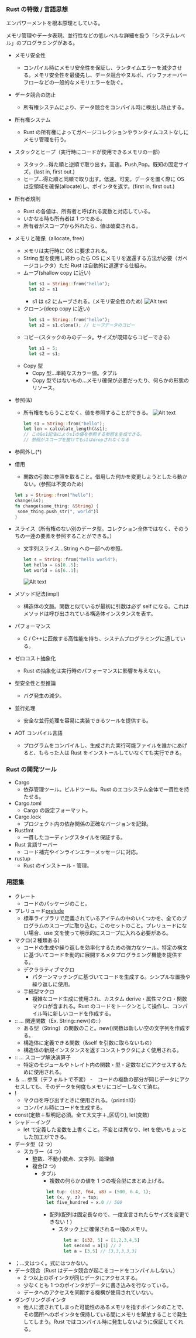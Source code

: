 ### Rust の特徴 / 言語思想

エンパワーメントを根本原理としている。

メモリ管理やデータ表現、並行性などの低レベルな詳細を扱う「システムレベル」のプログラミングがある。

- メモリ安全性
  - コンパイル時にメモリ安全性を保証し、ランタイムエラーを減少させる。メモリ安全性を最優先し、データ競合やヌルポ、バッファオーバーフローなどの一般的なメモリエラーを防ぐ。
- データ競合の防止
  - 所有権システムにより、データ競合をコンパイル時に検出し防止する。
- 所有権システム
  - Rust の所有権によってガベージコレクションやランタイムコストなしにメモリ管理を行う。
- スタックとヒープ（実行時にコードが使用できるメモリの一部）
  - スタック...得た順と逆順で取り出す。高速。Push,Pop。既知の固定サイズ。(last in, first out.)
  - ヒープ...得た順と同順で取り出す。低速。可変。データを置く際に OS は空領域を確保(allocate)し、ポインタを返す。(first in, first out.)
- 所有者規則
  - Rust の各値は、所有者と呼ばれる変数と対応している。
  - いかなる時も所有者は 1 つである。
  - 所有者がスコープから外れたら、値は破棄される。
- メモリと確保（allocate, free）
  - メモリは実行時に OS に要求される。
  - String 型を使用し終わったら OS にメモリを返還する方法が必要（ガベージコレクタ）ただ Rust は自動的に返還する仕組み。
  - ムーブ(shallow copy に近い)
    ```rust
      let s1 = String::from("hello");
      let s2 = s1
    ```
    - s1 は s2 にムーブされる。(メモリ安全性のため)
      ![Alt text](<images/Screen Shot 2023-12-25 at 9.45.16 AM.png>)
  - クローン(deep copy に近い)
    ```rust
      let s1 = String::from("hello");
      let s2 = s1.clone(); // ヒープデータのコピー
    ```
  - コピー(スタックのみのデータ。サイズが既知ならコピーできる)
    ```rust
      let s1 = 5;
      let s2 = s1;
    ```
  - Copy 型
    - Copy 型...単純なスカラー値。タプル
    - Copy 型ではないもの...メモリ確保が必要だったり、何らかの形態のリソース。
- 参照(&)
  - 所有権をもらうことなく、値を参照することができる。
    ![Alt text](<images/Screen Shot 2023-12-25 at 1.08.22 PM.png>)
    ```rust
    let s1 = String::from("hello");
    let len = calculate_length(&s1);
    // この&s1記法によりs1の値を参照する参照を生成できる。
    // 参照がスコープを抜けてもs1はdropされなくなる
    ```
- 参照外し(\*)
- 借用

  - 関数の引数に参照を取ること。借用した何かを変更しようとしたら動かない。(参照は不変のため)

  ```rust
  let s = String::from("hello");
  change(&s);
  fn change(some_thing: &String) {
   some_thing.push_str(", world")l
  }
  ```

- スライス（所有権のない別のデータ型。コレクション全体ではなく、そのうちの一連の要素を参照することができる。）
  - 文字列スライス...String への一部への参照。
    ```rust
    let s = String::from("hello world");
    let hello = &s[0..5];
    let world = &s[6..1];
    ```
    ![Alt text](<images/Screen Shot 2023-12-25 at 8.00.13 PM.png>)
- メソッド記法(impl)
  - 構造体の文脈。関数と似ているが最初に引数は必ず self になる。これはメソッドは呼び出されている構造体インスタンスを表す。
- パフォーマンス
  - C / C++に匹敵する高性能を持ち、システムプログラミングに適している。
- ゼロコスト抽象化
  - Rust の抽象化は実行時のパフォーマンスに影響を与えない。
- 型安全性と型推論
  - バグ発生の減少。
- 並行処理
  - 安全な並行処理を容易に実装できるツールを提供する。
- AOT コンパイル言語
  - プログラムをコンパイルし、生成された実行可能ファイルを誰かにあげると、もらった人は Rust をインストールしていなくても実行できる。

### Rust の開発ツール

- Cargo
  - 依存管理ツール。ビルドツール。Rust のエコシステム全体で一貫性を持たせる。
- Cargo.toml
  - Cargo の設定フォーマット。
- Cargo.lock
  - プロジェクト内の依存関係の正確なバージョンを記録。
- Rustfmt
  - 一貫したコーディングスタイルを保証する。
- Rust 言語サーバー
  - コード補完やインラインエラーメッセージに対応。
- rustup
  - Rust のインストール・管理。

### 用語集

- クレート
  - コードのパッケージのこと。
- プレリュード[prelude](https://doc.rust-lang.org/std/prelude/index.html)
  - 標準ライブラリで定義されているアイテムの中のいくつかを、全てのプログラムのスコープに取り込む。このセットのこと。プレリュードにない場合、use 文を使って明示的にスコープに入れる必要がある。
- マクロ(２種類ある)
  - コードの生成や繰り返しを効率化するための強力なツール。特定の構文に基づいてコードを動的に展開するメタプログラミング機能を提供する。
  - デクララティブマクロ
    - パターンマッチングに基づいてコードを生成する。シンプルな置換や繰り返しに使用。
  - 手続型マクロ
    - 複雑なコード生成に使用され、カスタム derive・属性マクロ・関数マクロが含まれる。Rust のコードをトークンとして操作し、コンパイル時に新しいコードを作成する。
- :: ... 関連関数（Ex. String::new()の::）
  - ある型（String）の関数のこと。new()関数は新しい空の文字列を作成する。
  - 構造体に定義できる関数（&self を引数に取らないもの）
  - 構造体の新規インスタンスを返すコンストラクタによく使用される。
- :: ... スコープ解決演算子
  - 特定のモジュールやトレイト内の関数・型・定数などにアクセスするために使用される。
- ＆ ... 参照（デフォルトで不変） -　コードの複数の部分が同じデータにアクセスしても、そのデータを何度もメモリにコピーしなくて済む。
- !
  - マクロを呼び出すときに使用される。（println!()）
  - コンパイル時にコードを生成する。
- const(定数＋型明記必須。全て大文字＋\_区切り), let(変数)
- シャドーイング
  - let で定義した変数を上書くこと。不変とは異なり、let を使いちょっとした加工ができる。
- データ型（2 つ）
  - スカラー（4 つ）
    - 整数、不動小数点、文字列、論理値
    - 複合(2 つ)
      - タプル
        - 複数の何らかの値を 1 つの複合型にまとめ上げる。
        ```rust
          let tup: (i32, f64, u8) = (500, 6.4, 1);
          let (x, y, z) = tup;
          let five_hundred = x.0 // 500
        ```
        - 配列(配列は固定長なので、一度宣言されたらサイズを変更できない！)
          - スタック上に確保される一塊のメモリ。
            ```rust
              let a: [i32, 5] = [1,2,3,4,5]
              let second = a[1] // 2
              let a = [3,5] // [3,3,3,3,3]
            ```
- ；...文はつく。式にはつかない。
- データ競合（Rust はデータ競合が起こるコードをコンパイルしない。）
  - 2 つ以上のポインタが同じデータにアクセスする。
  - 少なくとも 1 つのポインタがデータに書き込みを行なっている。
  - データへのアクセスを同期する機構が使用されていない。
- ダングリングポインタ
  - 他人に渡されてしまった可能性のあるメモリを指すポインタのことで、その箇所へのポインタを保持している間にメモリを解放することで発生してしまう。Rust ではコンパイル時に発生しないように保証してくれる。

